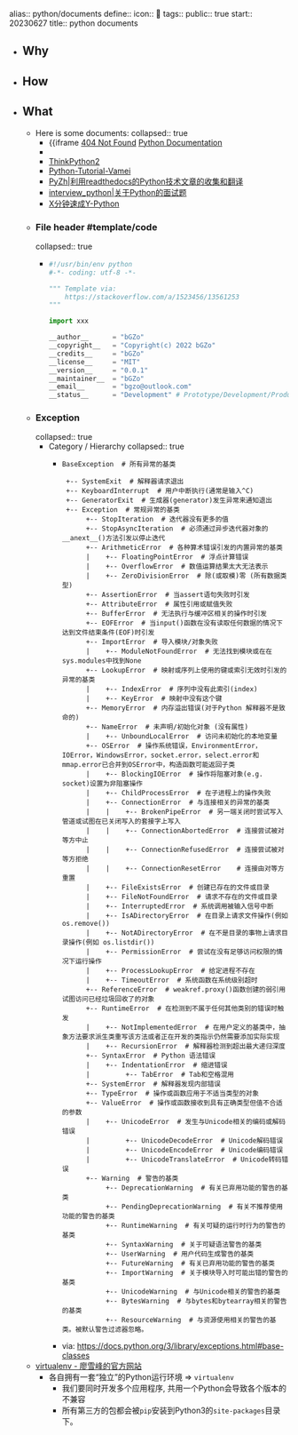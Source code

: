 alias:: python/documents
define:: 
icon:: 🐍
tags:: 
public:: true
start:: 20230627
title:: python documents

- ## Why
- ## How
- ## What
  - Here is some documents:
    collapsed:: true
    - {{iframe [404 Not Found](https://docs.python.org/zh-cn}})
      [Python Documentation](https://docs.python.org)
    -
    - [ThinkPython2](https://github.com/AllenDowney/ThinkPython2)
    - [Python-Tutorial-Vamei](https://github.com/Vamei/Python-Tutorial-Vamei)
    - [PyZh|利用readthedocs的Python技术文章的收集和翻译](https://github.com/MrKiven/PyZh)
    - [interview_python|关于Python的面试题](https://github.com/taizilongxu/interview_python)
    - [X分钟速成Y-Python](https://learnxinyminutes.com/docs/zh-cn/python-cn/)
  - ### File header #template/code
    collapsed:: true
    - ```python
      #!/usr/bin/env python
      #-*- coding: utf-8 -*-
      
      """ Template via:
          https://stackoverflow.com/a/1523456/13561253
      """
      
      import xxx
      
      __author__      = "bGZo"
      __copyright__   = "Copyright(c) 2022 bGZo"
      __credits__     = "bGZo"
      __license__     = "MIT"
      __version__     = "0.0.1"
      __maintainer__  = "bGZo"
      __email__       = "bgzo@outlook.com"
      __status__      = "Development" # Prototype/Development/Production
      ```
  - ### Exception
    collapsed:: true
    - Category / Hierarchy
      collapsed:: true
      - ```shell
        BaseException  # 所有异常的基类
        
         +-- SystemExit  # 解释器请求退出
         +-- KeyboardInterrupt  # 用户中断执行(通常是输入^C)
         +-- GeneratorExit  # 生成器(generator)发生异常来通知退出
         +-- Exception  # 常规异常的基类
              +-- StopIteration  # 迭代器没有更多的值
              +-- StopAsyncIteration  # 必须通过异步迭代器对象的__anext__()方法引发以停止迭代
              +-- ArithmeticError  # 各种算术错误引发的内置异常的基类
              |    +-- FloatingPointError  # 浮点计算错误
              |    +-- OverflowError  # 数值运算结果太大无法表示
              |    +-- ZeroDivisionError  # 除(或取模)零 (所有数据类型)
              +-- AssertionError  # 当assert语句失败时引发
              +-- AttributeError  # 属性引用或赋值失败
              +-- BufferError  # 无法执行与缓冲区相关的操作时引发
              +-- EOFError  # 当input()函数在没有读取任何数据的情况下达到文件结束条件(EOF)时引发
              +-- ImportError  # 导入模块/对象失败
              |    +-- ModuleNotFoundError  # 无法找到模块或在在sys.modules中找到None
              +-- LookupError  # 映射或序列上使用的键或索引无效时引发的异常的基类
              |    +-- IndexError  # 序列中没有此索引(index)
              |    +-- KeyError  # 映射中没有这个键
              +-- MemoryError  # 内存溢出错误(对于Python 解释器不是致命的)
              +-- NameError  # 未声明/初始化对象 (没有属性)
              |    +-- UnboundLocalError  # 访问未初始化的本地变量
              +-- OSError  # 操作系统错误，EnvironmentError，IOError，WindowsError，socket.error，select.error和mmap.error已合并到OSError中，构造函数可能返回子类
              |    +-- BlockingIOError  # 操作将阻塞对象(e.g. socket)设置为非阻塞操作
              |    +-- ChildProcessError  # 在子进程上的操作失败
              |    +-- ConnectionError  # 与连接相关的异常的基类
              |    |    +-- BrokenPipeError  # 另一端关闭时尝试写入管道或试图在已关闭写入的套接字上写入
              |    |    +-- ConnectionAbortedError  # 连接尝试被对等方中止
              |    |    +-- ConnectionRefusedError  # 连接尝试被对等方拒绝
              |    |    +-- ConnectionResetError    # 连接由对等方重置
              |    +-- FileExistsError  # 创建已存在的文件或目录
              |    +-- FileNotFoundError  # 请求不存在的文件或目录
              |    +-- InterruptedError  # 系统调用被输入信号中断
              |    +-- IsADirectoryError  # 在目录上请求文件操作(例如 os.remove())
              |    +-- NotADirectoryError  # 在不是目录的事物上请求目录操作(例如 os.listdir())
              |    +-- PermissionError  # 尝试在没有足够访问权限的情况下运行操作
              |    +-- ProcessLookupError  # 给定进程不存在
              |    +-- TimeoutError  # 系统函数在系统级别超时
              +-- ReferenceError  # weakref.proxy()函数创建的弱引用试图访问已经垃圾回收了的对象
              +-- RuntimeError  # 在检测到不属于任何其他类别的错误时触发
              |    +-- NotImplementedError  # 在用户定义的基类中，抽象方法要求派生类重写该方法或者正在开发的类指示仍然需要添加实际实现
              |    +-- RecursionError  # 解释器检测到超出最大递归深度
              +-- SyntaxError  # Python 语法错误
              |    +-- IndentationError  # 缩进错误
              |         +-- TabError  # Tab和空格混用
              +-- SystemError  # 解释器发现内部错误
              +-- TypeError  # 操作或函数应用于不适当类型的对象
              +-- ValueError  # 操作或函数接收到具有正确类型但值不合适的参数
              |    +-- UnicodeError  # 发生与Unicode相关的编码或解码错误
              |         +-- UnicodeDecodeError  # Unicode解码错误
              |         +-- UnicodeEncodeError  # Unicode编码错误
              |         +-- UnicodeTranslateError  # Unicode转码错误
              +-- Warning  # 警告的基类
                   +-- DeprecationWarning  # 有关已弃用功能的警告的基类
                   +-- PendingDeprecationWarning  # 有关不推荐使用功能的警告的基类
                   +-- RuntimeWarning  # 有关可疑的运行时行为的警告的基类
                   +-- SyntaxWarning  # 关于可疑语法警告的基类
                   +-- UserWarning  # 用户代码生成警告的基类
                   +-- FutureWarning  # 有关已弃用功能的警告的基类
                   +-- ImportWarning  # 关于模块导入时可能出错的警告的基类
                   +-- UnicodeWarning  # 与Unicode相关的警告的基类
                   +-- BytesWarning  # 与bytes和bytearray相关的警告的基类
                   +-- ResourceWarning  # 与资源使用相关的警告的基类。被默认警告过滤器忽略。
        ```
      - via: https://docs.python.org/3/library/exceptions.html#base-classes
  - [virtualenv - 廖雪峰的官方网站](https://www.liaoxuefeng.com/wiki/1016959663602400/1019273143120480)
    - 各自拥有一套“独立”的Python运行环境 => `virtualenv`
      - 我们要同时开发多个应用程序, 共用一个Python会导致各个版本的不兼容
      - 所有第三方的包都会被`pip`安装到Python3的`site-packages`目录下。